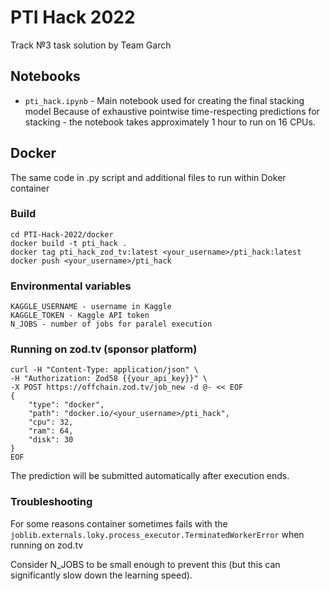 # PTI Hack 2022
Track №3 task solution by Team Garch

## Notebooks
- `pti_hack.ipynb` - Main notebook used for creating the final stacking model
Because of exhaustive pointwise time-respecting predictions for stacking - the notebook takes approximately 1 hour to run on 16 CPUs.

## Docker
The same code in .py script and additional files to run within Doker container

### Build
```
cd PTI-Hack-2022/docker
docker build -t pti_hack .
docker tag pti_hack_zod_tv:latest <your_username>/pti_hack:latest
docker push <your_username>/pti_hack
```

### Environmental variables
```
KAGGLE_USERNAME - username in Kaggle
KAGGLE_TOKEN - Kaggle API token
N_JOBS - number of jobs for paralel execution
```

### Running on zod.tv (sponsor platform)
```
curl -H "Content-Type: application/json" \
-H "Authorization: Zod58 {{your_api_key}}" \
-X POST https://offchain.zod.tv/job_new -d @- << EOF
{
    "type": "docker",
    "path": "docker.io/<your_username>/pti_hack",
    "cpu": 32,
    "ram": 64,
    "disk": 30
}
EOF
```

The prediction will be submitted automatically after execution ends.

### Troubleshooting
For some reasons container sometimes fails with the `joblib.externals.loky.process_executor.TerminatedWorkerError` when running on zod.tv

Consider N_JOBS to be small enough to prevent this (but this can significantly slow down the learning speed).
